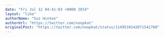 ```yaml
---
date: "Fri Jul 12 04:41:03 +0000 2019"
layout: "like"
authorName: "Suz Hinton"
authorUrl: "https://twitter.com/noopkat"
originalPost: "https://twitter.com/noopkat/status/1149539142071541760"
---
```

